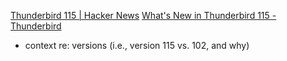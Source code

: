 
[Thunderbird 115 | Hacker News](https://news.ycombinator.com/item?id=36664113)
[What's New in Thunderbird 115 - Thunderbird](https://www.thunderbird.net/en-US/thunderbird/115.0/whatsnew/)
- context re: versions (i.e., version 115 vs. 102, and why)
